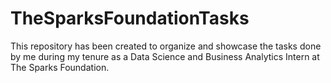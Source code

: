 # TheSparksFoundationTasks
This repository has been created to organize and showcase the tasks done by me during my tenure as a Data Science and Business Analytics Intern at The Sparks Foundation.
